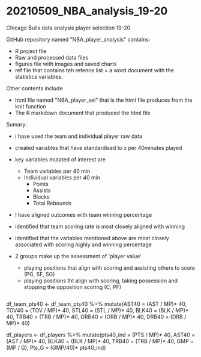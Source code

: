 # 20210509_NBA_analysis_19-20
Chicago Bulls data analysis player selection 19-20

GitHub repository named "NBA_player_analysis"
 contains:
 - R project file
 - Raw and processed data files
 - figures file with images and saved charts
 - ref file that contains teh refence list + a word document with the statistics variables.

Other contents include
- html file named "NBA_player_sel" that is the html file produces from the knit function
- The R markdown document that produced the html file


Sumary:
- i have used the team and individual player raw data
- created variables that have standardised to x per 40minutes played
- key variables mutated of interest are
  - Team variables per 40 min
  - Individual variables per 40 min
    - Points
    - Assists
    - Blocks
    - Total Rebounds
    
- I have aligned outcomes with team winning percentage
 - identified that team scoring rate is most closely aligned with winning
  - identified that the variables mentioned above are most closely associated with scoring highly and winning percentage
  
- 2 groups make up the assessment of 'player value'
  - playing positions that align with scoring and assisting others to score (PG, SF, SG)
  - playing positions tht align with scoring, taking possession and stopping the opposition scoring (C, PF)
  
  
  
  ```{r establish new variables}
df_team_pts40 <- df_team_pts40 %>%
  mutate(AST40 = (AST / MP)* 40,
         TOV40 = (TOV / MP)* 40,
         STL40 = (STL / MP)* 40,
         BLK40 = (BLK / MP)* 40,
         TRB40 = (TRB / MP)* 40,
         ORB40 = (ORB / MP)* 40,
         DRB40 = (DRB / MP)* 40)
         
df_players <- df_players %>%
  mutate(pts40_ind = (PTS / MP)* 40,
         AST40 = (AST / MP)* 40,
         BLK40 = (BLK / MP)* 40,
         TRB40 = (TRB / MP)* 40, 
         GMP = (MP / G),
         Pts_G = (GMP/40)* pts40_ind)